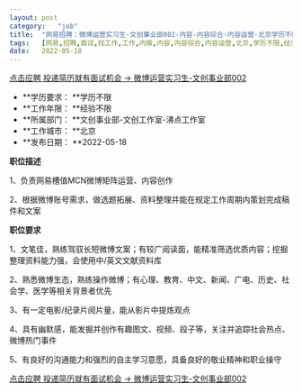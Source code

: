 ```yaml
---
layout:	post
category:	"job"
title:	"网易招聘：微博运营实习生-文创事业部002-内容-内容综合-内容运营-北京学历不限经验不限"
tags:	[网易,招聘,面试,找工作,工作,内推,内容,内容综合,内容运营,北京,学历不限,经验不限]
date:	2022-05-18
---
```


[点击应聘 投递简历就有面试机会 ->  微博运营实习生-文创事业部002](http://mobile.bole.netease.com/bole/boleDetail?id=36141&employeeId=346f03c3cda5f04c&key=all)



- **学历要求： **学历不限
- **工作年限： **经验不限
- **所属部门： **文创事业部-文创工作室-沸点工作室
- **工作城市： **北京
- **发布日期： **2022-05-18



**职位描述**

1、负责网易槽值MCN微博矩阵运营、内容创作

2、根据微博账号需求，做选题拓展、资料整理并能在规定工作周期内策划完成稿件和文案



**职位要求**

1、文笔佳，熟练驾驭长短微博文案；有较广阅读面，能精准筛选优质内容；挖掘整理资料能力强，会使用中/英文文献资料库

2、熟悉微博生态，熟练操作微博；有心理、教育、中文、新闻、广电、历史、社会学、医学等相关背景者优先

3、有一定电影/纪录片阅片量，能从影片中提炼观点

4、具有幽默感，能发掘并创作有趣图文、视频、段子等，关注并追踪社会热点、微博热门事件

5、有良好的沟通能力和强烈的自主学习意愿，具备良好的敬业精神和职业操守



[点击应聘 投递简历就有面试机会 ->  微博运营实习生-文创事业部002](http://mobile.bole.netease.com/bole/boleDetail?id=36141&employeeId=346f03c3cda5f04c&key=all)